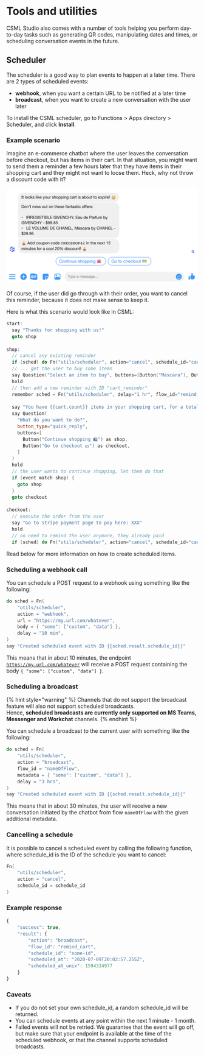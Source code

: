 # Tools and utilities

CSML Studio also comes with a number of tools helping you perform day-to-day tasks such as generating QR codes, manipulating dates and times, or scheduling conversation events in the future.

## Scheduler

The scheduler is a good way to plan events to happen at a later time. There are 2 types of scheduled events:

* **webhook**, when you want a certain URL to be notified at a later time
* **broadcast**, when you want to create a new conversation with the user later

To install the CSML scheduler, go to Functions &gt; Apps directory &gt; Scheduler, and click **Install**.

### Example scenario

Imagine an e-commerce chatbot where the user leaves the conversation before checkout, but has items in their cart. In that situation, you might want to send them a reminder a few hours later that they have items in their shopping cart and they might not want to loose them. Heck, why not throw a discount code with it?

![](../../.gitbook/assets/image%20%2814%29.png)

Of course, if the user did go through with their order, you want to cancel this reminder, because it does not make sense to keep it.

Here is what this scenario would look like in CSML:

```cpp
start:
  say "Thanks for shopping with us!"
  goto shop

shop:
  // cancel any existing reminder
  if (sched) do Fn("utils/scheduler", action="cancel", schedule_id="cart_reminder")
  // ... get the user to buy some items
  say Question("Select an item to buy", buttons=[Button("Mascara"), Button("Perfume")])
  hold
  // then add a new reminder with ID "cart_reminder"
  remember sched = Fn("utils/scheduler", delay="1 hr", flow_id="remind_cart", schedule_id="cart_reminder")
  
  say "You have {{cart.count}} items in your shopping cart, for a total of ${{cart.total}}"
  say Question(
    "What do you want to do?",
    button_type="quick_reply",
    buttons=[
      Button("Continue shopping 🛍") as shop,
      Button("Go to checkout 💵") as checkout,
    ]
  )
  hold
  // the user wants to continue shopping, let them do that
  if (event match shop) {
    goto shop
  }
  goto checkout

checkout:
  // execute the order from the user
  say "Go to stripe payment page to pay here: XXX"
  hold
  // no need to remind the user anymore, they already paid
  if (sched) do Fn("utils/scheduler", action="cancel", schedule_id="cart_reminder")
```

Read below for more information on how to create scheduled items.

### Scheduling a webhook call

You can schedule a POST request to a webhook using something like the following:

```cpp
do sched = Fn(
    "utils/scheduler",
    action = "webhook",
    url = "https://my.url.com/whatever",
    body = { "some": ["custom", "data"] },
    delay = "10 min",
)
say "Created scheduled event with ID {{sched.result.schedule_id}}"
```

This means that in about 10 minutes, the endpoint [`https://my.url.com/whatever`](https://my.url.com/whatever) will receive a POST request containing the body `{ "some": ["custom", "data"] }`.

### Scheduling a broadcast

{% hint style="warning" %}
Channels that do not support the broadcast feature will also not support scheduled broadcasts.  
Hence, **scheduled broadcasts are currently only supported on MS Teams, Messenger and Workchat** channels.
{% endhint %}

You can schedule a broadcast to the current user with something like the following:

```cpp
do sched = Fn(
    "utils/scheduler",
    action = "broadcast",
    flow_id = "nameOfFlow",
    metadata = { "some": ["custom", "data"] },
    delay = "3 hrs",
)
say "Created scheduled event with ID {{sched.result.schedule_id}}"
```

This means that in about 30 minutes, the user will receive a new conversation initiated by the chatbot from flow `nameOfFlow` with the given additional metadata.

### Cancelling a schedule

It is possible to cancel a scheduled event by calling the following function, where schedule\_id is the ID of the schedule you want to cancel:

```cpp
Fn(
    "utils/scheduler",
    action = "cancel",
    schedule_id = schedule_id
)
```

### Example response

```javascript
{
    "success": true,
    "result": {
        "action": "broadcast",
        "flow_id": "remind_cart",
        "schedule_id": "some-id",
        "scheduled_at": "2020-07-09T20:02:57.255Z",
        "scheduled_at_unix": 1594324977
    }
}
```

### Caveats

* If you do not set your own schedule\_id, a random schedule\_id will be returned.
* You can schedule events at any point within the next 1 minute - 1 month.
* Failed events will not be retried. We guarantee that the event will go off, but make sure that your endpoint is available at the time of the scheduled webhook, or that the channel supports scheduled broadcasts.

### 

